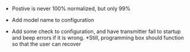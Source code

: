 * Postive is never 100% normalized, but only 99%

* Add model name to configuration

* Add some check to configuration, and have transmitter fail to startup and beep errors if it is wrong.
    *Still, programming box should function so that the user can recover

